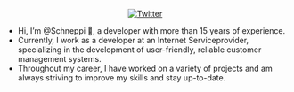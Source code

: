 <p align=center dir="auto"><a href="https://twitter.com/schneppmueller" rel="nofollow"><img src="https://img.shields.io/twitter/url.svg?label=Follow%20%40schneppmueller&amp;style=social&amp;url=https%3A%2F%2Ftwitter.com%2Fschneppmueller" alt="Twitter" style="max-width: 100%;"></a></p>

- Hi, I’m @Schneppi 👋, a developer with more than 15 years of experience.
- Currently, I work as a developer at an Internet Serviceprovider, specializing in the development of user-friendly, reliable customer management systems.
- Throughout my career, I have worked on a variety of projects and am always striving to improve my skills and stay up-to-date.

<!---
Schneppi/Schneppi is a ✨ special ✨ repository because its `README.md` (this file) appears on your GitHub profile.
You can click the Preview link to take a look at your changes.
--->
